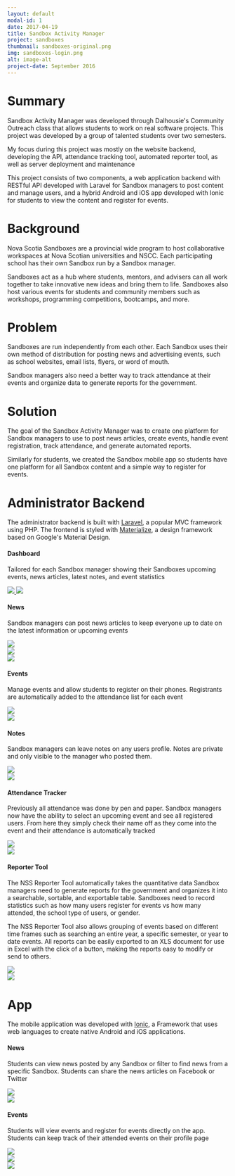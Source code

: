 ```yaml
---
layout: default
modal-id: 1
date: 2017-04-19
title: Sandbox Activity Manager
project: sandboxes
thumbnail: sandboxes-original.png
img: sandboxes-login.png
alt: image-alt
project-date: September 2016
---
```


# Summary
Sandbox Activity Manager was developed through Dalhousie's Community Outreach class that allows students to work on real software projects. This project was developed by a group of talented students over two semesters.   

My focus during this project was mostly on the website backend, developing the API, attendance tracking tool, automated reporter tool, as well as server deployment and maintenance 

This project consists of two components, a web application backend with RESTful API developed with Laravel for Sandbox managers to post content and manage users, and a hybrid Android and iOS app developed with Ionic for students to view the content and register for events.   
# Background
Nova Scotia Sandboxes are a provincial wide program to host collaborative workspaces at Nova Scotian universities and NSCC.
Each participating school has their own Sandbox run by a Sandbox manager.

Sandboxes act as a hub where students, mentors, and advisers can all work together to take innovative new ideas and bring them to life. 
Sandboxes also host various events for students and community members such as workshops, programming competitions, bootcamps, and more.

# Problem
Sandboxes are run independently from each other. Each Sandbox uses their own method of distribution for posting news and advertising events, such as school websites, email lists, flyers, or word of mouth. 

Sandbox managers also need a better way to track attendance at their events and organize data to generate reports for the government.

# Solution
The goal of the Sandbox Activity Manager was to create one platform for Sandbox managers to use to post news articles, 
create events, handle event registration, track attendance, and generate automated reports.  

Similarly for students, we created the Sandbox mobile app so students have one platform for all Sandbox content and a simple way to register for events.

# Administrator Backend
The administrator backend is built with <a href="https://laravel.com" target="_blank">Laravel</a>, a popular MVC framework using PHP.
The frontend is styled with <a href="http://materializecss.com" target="_blank">Materialize</a>, a design framework based on Google's Material Design. 

#### Dashboard
Tailored for each Sandbox manager showing their Sandboxes upcoming events, news articles, latest notes, and event statistics

<div class="row">
    <div class="col-lg-12">
        <div class="row">
            <a href="img/projects/sandboxes/sandboxes-dashboard.png" data-toggle="lightbox" data-title="Sandbox Dashboard" data-gallery="dashboard-gallery" class="col-lg-6">
                <img src="img/projects/sandboxes/sandboxes-dashboard.png" class="img-responsive">
            </a>
            <a href="img/projects/sandboxes/sandboxes-charts.png" data-toggle="lightbox" data-title="Sandbox Dashboard" data-gallery="dashboard-gallery" class="col-lg-6">
                <img src="img/projects/sandboxes/sandboxes-charts.png" class="img-responsive">
            </a>
        </div>
    </div>
</div>

#### News
Sandbox managers can post news articles to keep everyone up to date on the latest information or upcoming events

<div class="row">
    <div class="col-lg-4">
        <a href="img/projects/sandboxes/sandboxes-news-form-complete.png" data-toggle="lightbox" data-gallery="news" data-title="News Form">
            <img src="img/projects/sandboxes/sandboxes-news-form-complete.png" class="img-responsive">
        </a>
    </div>
    <div class="col-lg-4">
        <a href="img/projects/sandboxes/sandboxes-news-filters.png" data-toggle="lightbox" data-gallery="news" data-title="News Filters">
            <img src="img/projects/sandboxes/sandboxes-news-filters.png" class="img-responsive">
        </a>
    </div>
    <div class="col-lg-4">
        <a href="img/projects/sandboxes/sandboxes-news.png" data-toggle="lightbox" data-gallery="news" data-title="News Articles">
            <img src="img/projects/sandboxes/sandboxes-news.png" class="img-responsive">
        </a>
    </div>
</div>

#### Events
Manage events and allow students to register on their phones. Registrants are automatically added to the attendance list for each event

<div class="row">
    <div class="col-lg-6">
        <a href="img/projects/sandboxes/sandboxes-event-form.png" data-toggle="lightbox" data-gallery="events" data-title="Event Form">
            <img src="img/projects/sandboxes/sandboxes-event-form.png" class="img-responsive">
        </a>
    </div>
    <div class="col-lg-6">
        <a href="img/projects/sandboxes/sandboxes-events.png" data-toggle="lightbox" data-gallery="events" data-title="Upcoming Events">
            <img src="img/projects/sandboxes/sandboxes-events.png" class="img-responsive">
        </a>
    </div>
</div>

#### Notes
Sandbox managers can leave notes on any users profile. Notes are private and only visible to the manager who posted them.

<div class="row">
    <div class="col-lg-6">
        <a href="img/projects/sandboxes/sandboxes-profile-note.png" data-toggle="lightbox" data-gallery="notes" data-title="Notes">
            <img src="img/projects/sandboxes/sandboxes-profile-note.png" class="img-responsive">
        </a>
    </div>
    <div class="col-lg-6">
        <a href="img/projects/sandboxes/sandboxes-notes-table.png" data-toggle="lightbox" data-gallery="notes" data-title="Notes">
            <img src="img/projects/sandboxes/sandboxes-notes-table.png" class="img-responsive">
        </a>
    </div>
</div>

#### Attendance Tracker
Previously all attendance was done by pen and paper. 
Sandbox managers now have the ability to select an upcoming event and see all registered users.
From here they simply check their name off as they come into the event and their attendance is automatically tracked
<div class="row">
    <div class="col-lg-6">
        <a href="img/projects/sandboxes/sandboxes-event-list.png" data-toggle="lightbox" data-gallery="attendance" data-title="Sandbox Attendance Tracker">
            <img src="img/projects/sandboxes/sandboxes-event-list.png" class="img-responsive">
        </a>
    </div>
    <div class="col-lg-6">
        <a href="img/projects/sandboxes/sandboxes-attendance-tracking.png" data-toggle="lightbox" data-gallery="attendance" data-title="Sandbox Attendance Tracker">
            <img src="img/projects/sandboxes/sandboxes-attendance-tracking.png" class="img-responsive">
        </a>
    </div>
</div>

#### Reporter Tool
The NSS Reporter Tool automatically takes the quantitative data Sandbox managers need to generate reports for the government and organizes it into a searchable, sortable, and exportable table.
Sandboxes need to record statistics such as how many users register for events vs how many attended, the school type of users, or gender.   

The NSS Reporter Tool also allows grouping of events based on different time frames such as searching an entire year, a specific semester, or year to date events.
All reports can be easily exported to an XLS document for use in Excel with the click of a button, making the reports easy to modify or send to others.

<div class="row">
    <div class="col-lg-6">
        <a href="img/projects/sandboxes/sandboxes-reporter.png" data-toggle="lightbox" data-gallery="reporter" data-title="NSS Reporter Tool Event Statistics">
            <img src="img/projects/sandboxes/sandboxes-reporter.png" class="img-responsive">
        </a>
    </div>
    <div class="col-lg-6">
        <a href="img/projects/sandboxes/sandboxes-reporter-user.png" data-toggle="lightbox" data-gallery="reporter" data-title="NSS Reporter Tool User Statistics">
            <img src="img/projects/sandboxes/sandboxes-reporter-user.png" class="img-responsive">
        </a>
    </div>
</div>


# App

The mobile application was developed with [Ionic](https://ionicframework.com/), 
a Framework that uses web languages to create native Android and iOS applications.

#### News

Students can view news posted by any Sandbox or filter to find news from a specific Sandbox. 
Students can share the news articles on Facebook or Twitter

<div class="row">
    <div class="col-lg-3 col-lg-offset-3">
        <a href="img/projects/sandboxes/app-news.png" data-toggle="lightbox" data-gallery="app-news" data-title="App News Feed">
            <img src="img/projects/sandboxes/app-news.png" class="img-responsive">
        </a>
    </div>
    <div class="col-lg-3">
        <a href="img/projects/sandboxes/app-news-details.png" data-toggle="lightbox" data-gallery="app-news" data-title="App News Details">
            <img src="img/projects/sandboxes/app-news-details.png" class="img-responsive">
        </a>
    </div>
</div>


#### Events

Students will view events and register for events directly on the app. Students can keep track of their attended events on their profile page
<div class="row">
    <div class="col-lg-3 col-lg-offset-2">
        <a href="img/projects/sandboxes/app-event.png" data-toggle="lightbox" data-gallery="app-event" data-title="App Event Feed">
            <img src="img/projects/sandboxes/app-event.png" class="img-responsive">
        </a>
    </div>
    <div class="col-lg-3">
        <a href="img/projects/sandboxes/app-event-details.png" data-toggle="lightbox" data-gallery="app-event" data-title="App Event Details">
            <img src="img/projects/sandboxes/app-event-details.png" class="img-responsive">
        </a>
    </div>
    <div class="col-lg-3">
        <a href="img/projects/sandboxes/app-event-details2.png" data-toggle="lightbox" data-gallery="app-event" data-title="App Event Details">
            <img src="img/projects/sandboxes/app-event-details2.png" class="img-responsive">
        </a>
    </div>
</div>